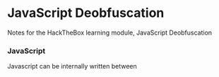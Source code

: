 # JavaScript Deobfuscation
Notes for the HackTheBox learning module, JavaScript Deobfuscation

### JavaScript
Javascript can be internally written between <script> elements or written into a separate .js file and referenced within the HTML code.

We can see this by reading the HTML code using the CTRL+U command to view.
```
<script src="secret.js"></script>
```

We can read the script by clicking on secret.js, which should take us directly into the script.

## What is Obfuscation
Obfuscation is a technique used to make a script more difficult to read by humans but allows it to function the same from a technical point of view, though performance may be slower. This is usually achieved automatically by using an obfuscation tool, which takes code as an input, and attempts to re-write the code in a way that is much more difficult to read, depending on its design.

The following is an example of a simple JavaScript code being obfuscated:
![image](https://github.com/user-attachments/assets/53a68b19-89b4-409c-990a-d3df223f4c4c)

JavaScript is usually used within browsers at the client-side, and the code is sent to the user and executed in cleartext. This is why obfuscation is very often used with JavaScript.

The most common usage of obfuscation is for malicious actions. It is common for attackers and malicious actors to obfuscate their malicious scripts to prevent Intrusion Detection and Prevention systems from detecting their scripts

## Basic Obfuscation
### Minifying JavaScript code
A common way of reducing the readability of a snippet of JavaScript code while keeping it fully functional is JavaScript minification. Code minification means having the entire code in a single (often very long) line. Many tools can help us minify JavaScript code, like javascript-minifier. Usually, minified JavaScript code is saved with the extension .min.js.

### Packing JavaScript code

BeautifyTools is a common tool to obfuscate code. 
![image](https://github.com/user-attachments/assets/80966b14-f007-46dc-b4a9-31c18a62d724)
A packer obfuscation tool usually attempts to convert all words and symbols of the code into a list or a dictionary and then refer to them using the (p,a,c,k,e,d) function to re-build the original code during execution. The (p,a,c,k,e,d) can be different from one packer to another. 

## Advanced Obfuscation
https://obfuscator.io is an advanced obfuscation tool making code unreadable for humans.
![image](https://github.com/user-attachments/assets/8cf559af-fa50-4159-abb9-f331b9b0287a)
There are many other JavaScript obfuscators, like JSF,JJ Encode, or AA Encode. However, such obfuscators usually make code execution/compilation very slow, so it is not recommended to be used unless for an obvious reason, like bypassing web filters or restrictions.

## Deobfuscation

#### Beautify
We see that the current code we have is all written in a single line. This is known as Minified JavaScript code. In order to properly format the code, we need to Beautify our code. The most basic method for doing so is through our Browser Dev Tools.

For example, if we were using Firefox, we can open the browser debugger with [ CTRL+SHIFT+Z ], and then click on our script secret.js. This will show the script in its original formatting, but we can click on the '{ }' button at the bottom, which will Pretty Print the script into its proper JavaScript formatting.
![image](https://github.com/user-attachments/assets/21632db3-497e-43e7-9f8e-4fdc0e18b8b5)


#### Deobfuscate

One good online tool is UnPacker.


![image](https://github.com/user-attachments/assets/81b1bb7b-32a4-4da4-aef3-b72fb748884f)


Many techniques can further obfuscate the code and make it less readable by humans and less detectable by systems. For that reason, you will very often find obfuscated code containing encoded text blocks that get decoded upon execution. We will cover 3 of the most commonly used text encoding methods:

- base64 - base64 encoding is usually used to reduce the use of special characters. The length of base64 encoded strings has to be in a multiple of 4. If the resulting output is only 3 characters long, for example, an extra = is added as padding.

If we want to decode any base64 encoded string, we can use base64 -d in a pipe |

- hex - Any string encoded in hex would be comprised of hex characters only, which are 16 characters only: 0-9 and a-f.

To decode a hex encoded string, we can pipe the encoded string to xxd -p -r

- Caesar/Rot13 - Another common -and very old- encoding technique is a Caesar cipher, which shifts each letter by a fixed number. 

There isn't a specific command in Linux to do rot13 encoding. However, it is fairly easy to create our own command to do the character shifting:

```
thossa00@htb[/htb]$ echo https://www.hackthebox.eu/ | tr 'A-Za-z' 'N-ZA-Mn-za-m'

uggcf://jjj.unpxgurobk.rh/
```

We can use the same previous command to decode rot13 as well:

```
thossa00@htb[/htb]$ echo uggcf://jjj.unpxgurobk.rh/ | tr 'A-Za-z' 'N-ZA-Mn-za-m'

https://www.hackthebox.eu/
```

Another option to encode/decode rot13 would be using an online tool, like rot13. Some tools can help us automatically determine the type of encoding, like Cipher Identifier. ccd

Decoded strings can you used in HTB for HTTP Requests to grab more information ie. 
```
curl -s http://94.237.58.55:34463/keys.php/ -X POST -d "key=sample"
echo 4150495f70336e5f37333537316e365f31355f66756e | xxd -p -r
curl -s http://94.237.58.55:34463/keys.php/ -X POST -d "key=API_p3n_73571n6_15_fun"
```

The following is a summary of what we learned:

First, we uncovered the HTML source code of the webpage and located the JavaScript code.
Then, we learned about various ways to obfuscate JavaScript code.
After that, we learned how to beautify and deobfuscate minified and obfuscated JavaScript code.
Next, we went through the deobfuscated code and analyzed its main function
We then learned about HTTP requests and were able to replicate the main function of the obfuscated JavaScript code.
Finally, we learned about various methods to encode and decode strings.
